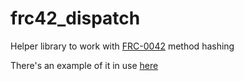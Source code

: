 # frc42_dispatch

Helper library to work with [FRC-0042](https://github.com/filecoin-project/FIPs/blob/master/FRCs/frc-0042.md) method hashing

There's an example of it in use [here](https://github.com/helix-onchain/filecoin/tree/main/dispatch_examples/greeter)

